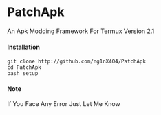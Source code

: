 # PatchApk
An Apk Modding Framework For Termux
Version 2.1


#### Installation
 ```
 git clone http://github.com/ng1nX4O4/PatchApk
 cd PatchApk
 bash setup
```


#### Note
 If You Face Any Error Just Let Me Know

